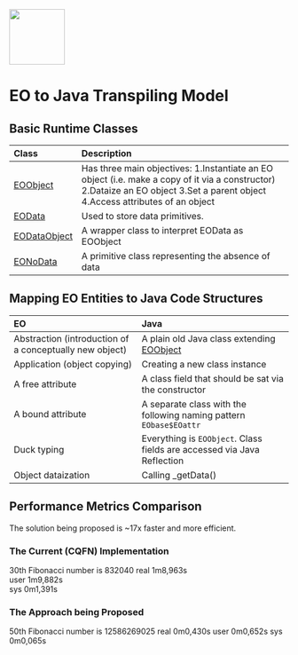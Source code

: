 <img src="https://www.yegor256.com/images/books/elegant-objects/cactus.svg" height="100px" />

# EO to Java Transpiling Model

## Basic Runtime Classes

| Class | Description |
|:---|:-----|
| [EOObject](https://github.com/HSE-Eolang/eo-to-java-model/blob/main/src/main/java/eo/org/eolang/core/EOObject.java)  | Has three main objectives:  1.Instantiate an EO object (i.e. make a copy of it via a constructor)  2.Dataize an EO object  3.Set a parent object  4.Access attributes of an object|
| [EOData](https://github.com/HSE-Eolang/eo-to-java-model/blob/main/src/main/java/eo/org/eolang/core/data/EOData.java) | Used to store data primitives. |
| [EODataObject](https://github.com/HSE-Eolang/eo-to-java-model/blob/main/src/main/java/eo/org/eolang/core/data/EODataObject.java) | A wrapper class to interpret EOData as EOObject |
| [EONoData](https://github.com/HSE-Eolang/eo-to-java-model/blob/main/src/main/java/eo/org/eolang/core/data/EONoData.java) | A primitive class representing the absence of data |

## Mapping EO Entities to Java Code Structures

| EO | Java |
|:---|:-----|
| Abstraction (introduction of a conceptually new object) | A plain old Java class extending [EOObject](https://github.com/HSE-Eolang/eo-to-java-model/blob/main/src/main/java/eo/org/eolang/core/EOObject.java) |
| Application (object copying) | Creating a new class instance |
| A free attribute | A class field that should be sat via the constructor |
| A bound attribute | A separate class with the following naming pattern `EObase$EOattr` |
| Duck typing | Everything is `EOObject`. Class fields are accessed via Java Reflection |
| Object dataization | Calling _getData() |

## Performance Metrics Comparison

The solution being proposed is ~17x faster and more efficient.

### The Current (CQFN) Implementation

30th Fibonacci number is 832040 real 1m8,963s<br>
user 1m9,882s<br>
sys 0m1,391s<br>

### The Approach being Proposed

50th Fibonacci number is 12586269025 real 0m0,430s user 0m0,652s sys 0m0,065s



